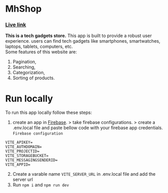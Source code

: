 # MhShop
### [Live link]([https://](https://mh-computershop.vercel.app/))

**This is a tech gadgets store.**
This app is built to provide a robust user experience. users can find tech gadgets like smartphones, smartwatches, laptops, tablets, computers, etc.</br> 
Some features of this website are:
1. Pagination,
2. Searching,
3. Categorization,
4. Sorting of products.


#  Run locally
To run this app locally follow these steps:
1. create an app in [Firebase](https://console.google.com). > take firebase configurations. > create a .env.local file and paste bellow code with your firebase app credentials.</br> 
`Firebase configuration`
```env
VITE_APIKEY=
VITE_AUTHDOMAIN=
VITE_PROJECTID=
VITE_STORAGEBUCKET=
VITE_MESSAGINGSENDERID=
VITE_APPID=
```
2. Create a varable name `VITE_SERVER_URL` in .env.local file and add the server url
3. Run `npm i` and `npm run dev` 
